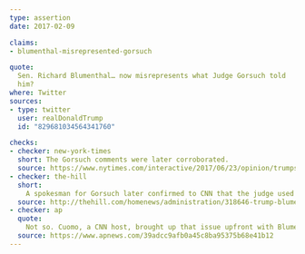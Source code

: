 ```yaml
---
type: assertion
date: 2017-02-09

claims:
- blumenthal-misrepresented-gorsuch

quote:
  Sen. Richard Blumenthal… now misrepresents what Judge Gorsuch told
  him?
where: Twitter
sources:
- type: twitter
  user: realDonaldTrump
  id: "829681034564341760"

checks:
- checker: new-york-times
  short: The Gorsuch comments were later corroborated.
  source: https://www.nytimes.com/interactive/2017/06/23/opinion/trumps-lies.html
- checker: the-hill
  short:
    A spokesman for Gorsuch later confirmed to CNN that the judge used the terms “disheartening” and “demoralizing” to describe Trump's tweets during his meeting with the Blumenthal.
  source: http://thehill.com/homenews/administration/318646-trump-blumenthal-misrepresents-what-gorsuch-told-him
- checker: ap
  quote:
    Not so. Cuomo, a CNN host, brought up that issue upfront with Blumenthal on Thursday. Cuomo asked him about Trump’s belief that the senator has no credibility “because you misrepresented your military record in the past.” Blumenthal did not answer the question, but went on to talk about his meeting with Judge Gorsuch.
  source: https://www.apnews.com/39adcc9afb0a45c8ba95375b68e41b12
---
```

